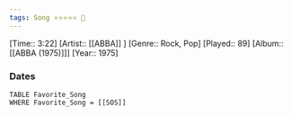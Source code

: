 ```yaml
---
tags: Song ⭐⭐⭐⭐⭐ 💛
---
```

[Time:: 3:22]
[Artist:: [[ABBA]] ]
[Genre:: Rock, Pop]
[Played:: 89]
[Album:: [[ABBA (1975)]]]
[Year:: 1975]
### Dates
````dataview
TABLE Favorite_Song
WHERE Favorite_Song = [[SOS]]
````